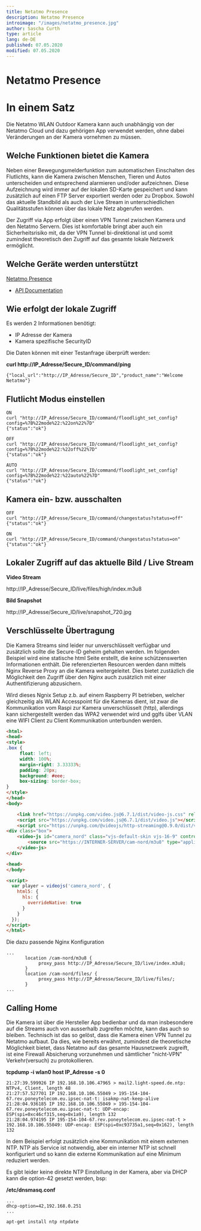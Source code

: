 ```yaml
---
title: Netatmo Presence
description: Netatmo Presence
introimage: "/images/netatmo_presence.jpg"
author: Sascha Curth
type: article
lang: de-DE
published: 07.05.2020
modified: 07.05.2020
---
```

# Netatmo Presence
<TOC />

# In einem Satz
Die Netatmo WLAN Outdoor Kamera kann auch unabhängig von der Netatmo Cloud und dazu gehörigen App verwendet werden, ohne dabei Veränderungen an der Kamera vornehmen zu müssen.

## Welche Funktionen bietet die Kamera
Neben einer Bewegungsmelderfunktion zum automatischen Einschalten des Flutlichts, kann die Kamera zwischen Menschen, Tieren und Autos unterscheiden und entsprechend alarmieren und/oder aufzeichnen. Diese Aufzeichnung wird immer auf der lokalen SD-Karte gespeichert und kann zusätzlich auf einen FTP Server exportiert werden oder zu Dropbox. Sowohl das aktuelle Standbild als auch der Live Stream in unterschiedlichen Qualitätsstufen können über das lokale Netz abgerufen werden.

Der Zugriff via App erfolgt über einen VPN Tunnel zwischen Kamera und den Netatmo Servern. Dies ist komfortable bringt aber auch ein Sicherheitsrisiko mit, da der VPN Tunnel bi-direktional ist und somit zumindest theoretisch den Zugriff auf das gesamte lokale Netzwerk ermöglicht.

## Welche Geräte werden unterstützt

[Netatmo Presence](https://www.netatmo.com/de-de/security/cam-outdoor) 
- [API Documentation](https://dev.netatmo.com/apidocumentation/security)

## Wie erfolgt der lokale Zugriff
Es werden 2 Informationen benötigt:
- IP Adresse der Kamera
- Kamera spezifische SecurityID

Die Daten können mit einer Testanfrage überprüft werden:

**curl http://IP_Adresse/Secure_ID/command/ping**
```shell
{"local_url":"http://IP_Adresse/Secure_ID","product_name":"Welcome Netatmo"}
```

## Flutlicht Modus einstellen

```shell
ON
curl "http://IP_Adresse/Secure_ID/command/floodlight_set_config?config=%7B%22mode%22:%22on%22%7D"
{"status":"ok"}

OFF
curl "http://IP_Adresse/Secure_ID/command/floodlight_set_config?config=%7B%22mode%22:%22off%22%7D"
{"status":"ok"}

AUTO
curl "http://IP_Adresse/Secure_ID/command/floodlight_set_config?config=%7B%22mode%22:%22auto%22%7D"
{"status":"ok"}
```

## Kamera ein- bzw. ausschalten

```shell
OFF
curl "http://IP_Adresse/Secure_ID/command/changestatus?status=off"
{"status":"ok"}

ON
curl "http://IP_Adresse/Secure_ID/command/changestatus?status=on"
{"status":"ok"}
```

## Lokaler Zugriff auf das aktuelle Bild / Live Stream

**Video Stream**

http://IP_Adresse/Secure_ID/live/files/high/index.m3u8

**Bild Snapshot**

http://IP_Adresse/Secure_ID/live/snapshot_720.jpg

## Verschlüsselte Übertragung
Die Kamera Streams sind leider nur unverschlüsselt verfügbar und zusätzlich sollte die Secure-ID geheim gehalten werden. Im folgenden Beispiel wird eine statische html Seite erstellt, die keine schützenswerten Informationen enthält. Die referenzierten Resourcen werden dann mittels Nginx Reverse Proxy an die Kamera weitergeleitet. Dies bietet zustäzlich die Möglichkeit den Zugriff über den Nginx auch zusätzlich mit einer Authentifizierung abzusichern.

Wird dieses Ngnix Setup z.b. auf einem Raspberry PI betrieben, welcher gleichzeitig als WLAN Accesspoint für die Kameras dient, ist zwar die Kommunikation vom Raspi zur Kamera unverschlüsselt (http), allerdings kann sichergestellt werden das WPA2 verwendet wird und gglfs über VLAN eine WIFI Client zu Client Kommunikation unterbunden werden.

```html
<html>
<head>
<style>
.box {
     float: left;
     width: 100%;
     margin-right: 3.33333%;
     padding: 20px;
     background: #eee;
     box-sizing: border-box;
}
</style>
</head>
<body>

    <link href="https://unpkg.com/video.js@6.7.1/dist/video-js.css" rel="stylesheet">
    <script src="https://unpkg.com/video.js@6.7.1/dist/video.js"></script>
    <script src="https://unpkg.com/@videojs/http-streaming@0.9.0/dist/videojs-http-streaming.js"></script>
<div class="box">
    <video-js id="camera_nord" class="vjs-default-skin vjs-16-9" controls muted autoplay preload="auto">
        <source src="https://INTERNER-SERVER/cam-nord/m3u8" type="application/x-mpegURL">
    </video-js>
</div>

<head>
</body>

<script>
  var player = videojs('camera_nord', {
    html5: {
      hls: {
        overrideNative: true
      }
    }
  });
</script>
</html>
```

Die dazu passende Nginx Konfiguration
```config
...
       location /cam-nord/m3u8 {
            proxy_pass http://IP_Adresse/Secure_ID/live/index.m3u8;
       }
       location /cam-nord/files/ {
            proxy_pass http://IP_Adresse/Secure_ID/live/files/;
       }
...
```

## Calling Home
Die Kamera ist über die Hersteller App bedienbar und da man insbesondere auf die Streams auch von ausserhalb zugreifen möchte, kann das auch so bleiben. Technisch ist das so gelöst, dass die Kamera einen VPN Tunnel zu Netatmo aufbaut. Da dies, wie bereits erwähnt, zumindest die theoretische Möglichkeit bietet, dass Netatmo auf das gesamte Hausnetzwerk zugreift, ist eine Firewall Absicherung vorzunehmen und sämtlicher "nicht-VPN" Verkehr(versuch) zu protokollieren.

**tcpdump -i wlan0 host IP_Adresse -s 0**
```shell
21:27:39.599926 IP 192.168.10.106.47965 > mail2.light-speed.de.ntp: NTPv4, Client, length 48
21:27:57.527701 IP 192.168.10.106.55049 > 195-154-104-67.rev.poneytelecom.eu.ipsec-nat-t: isakmp-nat-keep-alive
21:28:04.936185 IP 192.168.10.106.55049 > 195-154-104-67.rev.poneytelecom.eu.ipsec-nat-t: UDP-encap: ESP(spi=0xc46cf315,seq=0x1a9), length 132
21:28:04.974195 IP 195-154-104-67.rev.poneytelecom.eu.ipsec-nat-t > 192.168.10.106.55049: UDP-encap: ESP(spi=0xc93735a1,seq=0x162), length 132
```

In dem Beispiel erfolgt zusätzlich eine Kommunikation mit einem externen NTP. NTP als Service ist notwendig, aber ein interner NTP ist schnell konfiguriert und so kann die externe Kommunikation auf eine Minimum reduziert werden.

Es gibt leider keine direkte NTP Einstellung in der Kamera, aber via DHCP kann die option-42 gesetzt werden, bsp:

**/etc/dnsmasq.conf**
```
...
dhcp-option=42,192.168.0.251
...
```

```bash
apt-get install ntp ntpdate
``` 

